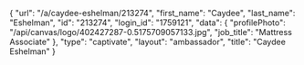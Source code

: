 {
    "url": "\/a\/caydee-eshelman\/213274",
    "first_name": "Caydee",
    "last_name": "Eshelman",
    "id": "213274",
    "login_id": "1759121",
    "data": {
        "profilePhoto": "\/api\/canvas\/logo\/402427287-0.5175709057133.jpg",
        "job_title": "Mattress Associate"
    },
    "type": "captivate",
    "layout": "ambassador",
    "title": "Caydee Eshelman"
}